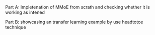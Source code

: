 
Part A:
Impletenation of MMoE from scrath and checking whether it is working as intened

Part B:
showcasing an transfer learning example by use headtotoe technique
